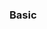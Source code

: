 <div id="title">

### Basic
</div>

<div id="body">

<include src="nounsAndVerbsAsNames/unit-inParent-asPanel.md" boilerplate />
<include src="useStandardWords/unit-inParent-asPanel.md" boilerplate />

</div>
